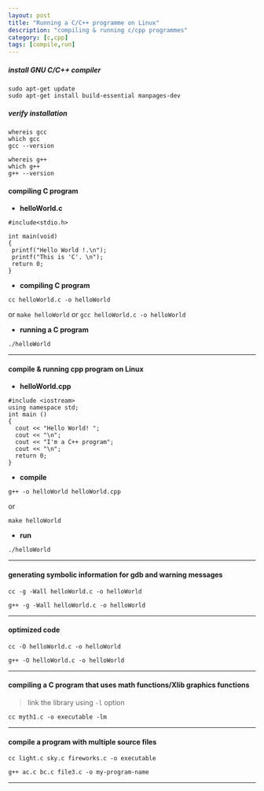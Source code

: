 ```yaml
---
layout: post
title: "Running a C/C++ programme on Linux"
description: "compiling & running c/cpp programmes"
category: [c,cpp]
tags: [compile,run]
---
```


##### install GNU C/C++ compiler

```
sudo apt-get update
sudo apt-get install build-essential manpages-dev
```

##### verify installation

```
whereis gcc
which gcc
gcc --version
```
```
whereis g++
which g++
g++ --version
```

#### compiling C program

+ **helloWorld.c**


```
#include<stdio.h>

int main(void)
{
 printf("Hello World !.\n");
 printf("This is 'C'. \n");
 return 0;
}
```

+ **compiling C program**

```
cc helloWorld.c -o helloWorld
```
or `make helloWorld` or `gcc helloWorld.c -o helloWorld`

+ **running a C program**

```
./helloWorld
```

-----

#### compile & running cpp program on Linux

+ **helloWorld.cpp**

```
#include <iostream>
using namespace std;
int main ()
{
  cout << "Hello World! ";
  cout << "\n";
  cout << "I'm a C++ program";
  cout << "\n";
  return 0;
}
```

+ **compile**

```
g++ -o helloWorld helloWorld.cpp
```
or
```
make helloWorld
```

* **run**

```
./helloWorld
```

----

#### generating symbolic information for gdb and warning messages

```
cc -g -Wall helloWorld.c -o helloWorld
```

```
g++ -g -Wall helloWorld.c -o helloWorld
```

----

#### optimized code

```
cc -O helloWorld.c -o helloWorld
```
```
g++ -O helloWorld.c -o helloWorld
```

----

#### compiling a C program that uses math functions/Xlib graphics functions

> link the library using `-l` option

```
cc myth1.c -o executable -lm
```

----

#### compile a program with multiple source files
```
cc light.c sky.c fireworks.c -o executable
```

```
g++ ac.c bc.c file3.c -o my-program-name
```

----
